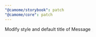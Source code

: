 ```yaml
---
"@camome/storybook": patch
"@camome/core": patch
---
```


Modify style and default title of Message
